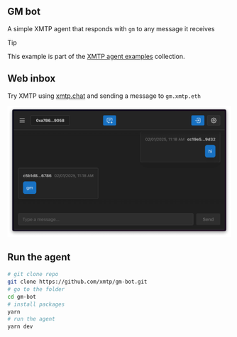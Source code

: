 ## GM bot

A simple XMTP agent that responds with `gm` to any message it receives

> [!TIP]
> This example is part of the [XMTP agent examples](https://github.com/ephemeraHQ/xmtp-agent-examples) collection.

## Web inbox

Try XMTP using [xmtp.chat](https://xmtp.chat) and sending a message to `gm.xmtp.eth`

![](/gm.png)

## Run the agent

```bash
# git clone repo
git clone https://github.com/xmtp/gm-bot.git
# go to the folder
cd gm-bot
# install packages
yarn
# run the agent
yarn dev
```
